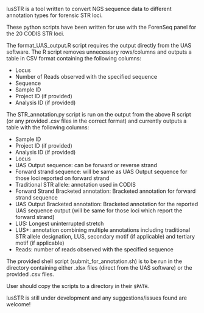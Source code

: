 lusSTR is a tool written to convert NGS sequence data to different annotation types for forensic STR loci.

These python scripts have been written for use with the ForenSeq panel for the 20 CODIS STR loci.

The format_UAS_output.R script requires the output directly from the UAS software. The R script removes unnecessary rows/columns and outputs a table in CSV format containing the following columns:
*  Locus
*  Number of Reads observed with the specified sequence
*  Sequence
*  Sample ID
*  Project ID (if provided)
*  Analysis ID (if provided)

The STR_annotation.py script is run on the output from the above R script (or any provided .csv files in the correct format) and currently outputs a table with the following columns:
*  Sample ID
*  Project ID (if provided)
*  Analysis ID (if provided)
*  Locus
*  UAS Output sequence: can be forward or reverse strand
*  Forward strand sequence: will be same as UAS Output sequence for those loci reported on forward strand
*  Traditional STR allele: annotation used in CODIS
*  Forward Strand Bracketed annotation: Bracketed annotation for forward strand sequence
*  UAS Output Bracketed annotation: Bracketed annotation for the reported UAS sequence output (will be same for those loci which report the forward strand)
*  LUS: Longest uninterrupted stretch
*  LUS+: annotation combining multiple annotations including traditional STR allele designation, LUS, secondary motif (if applicable) and tertiary motif (if applicable)
*  Reads: number of reads observed with the specified sequence
 

The provided shell script (submit_for_annotation.sh) is to be run in the directory containing either .xlsx files (direct from the UAS software) or the provided .csv files.

User should copy the scripts to a directory in their `$PATH`.

lusSTR is still under development and any suggestions/issues found are welcome!
